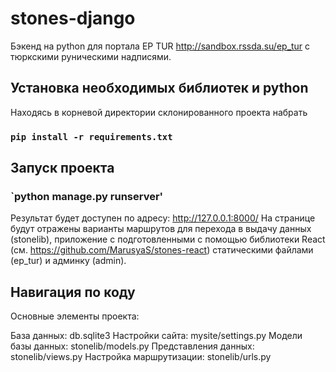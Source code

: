 # stones-django

Бэкенд на python для портала EP TUR http://sandbox.rssda.su/ep_tur с тюркскими руническими надписями. 

## Установка необходимых библиотек и python 
Находясь в корневой директории склонированного проекта набрать
### `pip install -r requirements.txt`

## Запуск проекта
### `python manage.py runserver' 
Результат будет доступен по адресу: http://127.0.0.1:8000/ 
На странице будут отражены варианты маршрутов для перехода в выдачу данных (stonelib), приложение с подготовленными с помощью библиотеки React (см. https://github.com/MarusyaS/stones-react) статическими файлами (ep_tur) и админку (admin).

## Навигация по коду
Основные элементы проекта:

База данных: db.sqlite3
Настройки сайта: mysite/settings.py
Модели базы данных: stonelib/models.py
Представления данных: stonelib/views.py
Настройка маршрутизации: stonelib/urls.py

